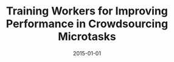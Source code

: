 ---
title: "Training Workers for Improving Performance in Crowdsourcing Microtasks"
collection: publications
permalink: /publication/2015-DBLP_conf_ectel_GadirajuFK15
date: 2015-01-01
venue: 'Design for Teaching and Learning in a Networked World - 10th European Conference on Technology Enhanced Learning, EC-TEL 2015, Toledo, Spain, September 15-18, 2015, Proceedings'
---